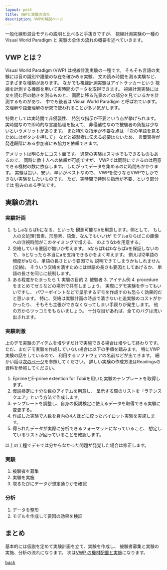 ```yaml
---
layout: post
title: VWPと実験の流れ
description: VWPの解説ページ
---
```


一般化線形混合モデルの説明と比べると手抜きですが、
視線計測実験の一種のVisual World Paradigm と
実験の全体の流れの概要を述べていきます。

## VWP とは？

Visual World Paradigm (VWP) は視線計測実験の一種です。
そもそも言語の実験には音の識別や語彙の存在を確かめる実験、
文の読み時間を測る実験など、さまざまな種類があります。
なかでも視線計測実験はアイトラッカーという
視線を計測する機器を用いて実時間のデータを取得できます。
視線計測実験には文を読む目の動きを測るものと、
画面に移る光景のどの部分を見ているかを計測するものがあり、
中でも後者は Visual World Paradigm と呼ばれています。
文理解や語彙理解の研究で使われることが多い気がします。

特徴としては実時間で非侵襲性、
特別な指示が不要という点が挙げられます。
実時間なので即時的な言語処理を扱えて、
非侵襲性なので被験者の負担は少ないというメリットがあります。
また特別な指示が不要な点は
「次の単語を見るためにはボタンを押して」
などと被験者に伝える必要はないため、
言葉習得が発達段階にある参加者にも協力を依頼できます。

デメリットは明らかにコスト面です。
通常の実験はスマホでもできるものもあるので、
同時に数十人への依頼が可能ですが、
VWPでは同時にできるのは用意できる機材の数に依存します。
したがってデータを集めるのに時間もかかります。
実験は旨い、安い、早いがベストなので、
VWPを使うならVWPでしかできない実験をしたいものです。
ただ、実時間で特別な指示が不要、という部分では
強みのある手法です。

## 実験の流れ

### 実験計画

1. もしaならばbになる、といった
   観測可能なbを用意します。例として、
   もし人の文処理(音素、形態素、語彙、なんでもいい)が
   モデルaならばこの画像への注視時間がこのタイミングで増える、
   のようなbを用意する。
1. 交絡している要因が無いか考えます。
   aならばbはbならばaを保証しないので、
   bとなったら本当にaを支持できるかをよく考えます。
   例えばl2単語の頻度がaなら、単語の長さという要因でも
   説明できてしまうかもしれません(交絡)。
   そういう交絡を潰すためには単語の長さも要因としてあげるか、
   単語の長さを同じに統制します。
1. ある程度かたまったら 1. 実験の目的 2. 被験者 3. アイテム例 4. procedure
   をまとめてゼミなどの場所で共有しましょう。
   実際にデモ実験を作ってもいいですし、
   パワーポイントなどで呈示するデモを作成すのも恐らく効果的だと思います。
   特に、交絡は実験計画の時点で潰さないと追実験のコストがかかったり、
   そもそも主張ができなくなってしまい手戻りが発生します。
   他の方からツッコミをもらいましょう。
   十分な目があれば、全てのバグは洗い出されます。

<!--
正直、この段階から論文を書き始めても良い気もする。
計画の時点で導入の部分は固まっているはずだし、
細かく手順を詰めてるなら一章と二章までは書けるはず。
ただ、上のステップ3で問題が発生して潰れる可能性もあるので、
箇条書き、アウトラインくらいの粒度でいいはず。
-->

### 実験刺激

上のデモ実験のアイテムを増やすだけで実施できる場合は増やして終わりです。
ただ、まだデモ実験を作成していない場合は以下の手順を踏みます。
特にVWP実験の話をしているので、
利用するソフトウェアの名前などが出てきます。
細かい話は[次のページ](./5.md)を参照してください。
詳しい実験の作成方法はReadingsの資料を参照してください。

1. EprimeとE-prime extention for Tobiiを用いた実験のテンプレートを取得します。
1. 仮説検定に十分な数のアイテムを用意し、
   呈示する際のリストを「ラテンスクエア」という方法で作成します。
1. テンプレートを調整し、自身の仮説検定に使えるデータを取得できる実験に変更する。
1. 作成した実験で人数を身内の4人ほどに絞ったパイロット実験を実施します。
1. 得られたデータが実際に分析できるフォーマットになっていること、
   想定しているリストが回っていることを確認します。

以上の工程でデモでは分からなかった問題が発覚した場合は修正します。

### 実験

1. 被験者を募集
1. 実験を実施
1. 取るたびにデータが想定通りかを確認

### 分析

1. データを整形
1. モデルを作成して要因の効果を検証

## まとめ

基本的には仮説を定めて実験計画を立て、実験を作成し、
被験者募集と実験の実施、分析の流れになります。
次は[VWP の機材配置と実施](./5.md)になります。

[back](./)
